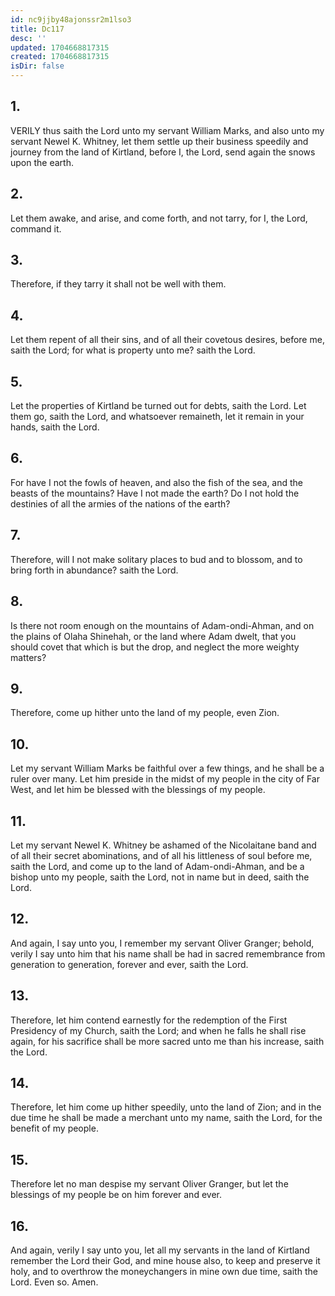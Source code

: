 ```yaml
---
id: nc9jjby48ajonssr2m1lso3
title: Dc117
desc: ''
updated: 1704668817315
created: 1704668817315
isDir: false
---
```

## 1.
VERILY thus saith the Lord unto my servant William Marks, and also unto my servant Newel K. Whitney, let them settle up their business speedily and journey from the land of Kirtland, before I, the Lord, send again the snows upon the earth.
## 2.
Let them awake, and arise, and come forth, and not tarry, for I, the Lord, command it.
## 3.
Therefore, if they tarry it shall not be well with them.
## 4.
Let them repent of all their sins, and of all their covetous desires, before me, saith the Lord; for what is property unto me? saith the Lord.
## 5.
Let the properties of Kirtland be turned out for debts, saith the Lord. Let them go, saith the Lord, and whatsoever remaineth, let it remain in your hands, saith the Lord.
## 6.
For have I not the fowls of heaven, and also the fish of the sea, and the beasts of the mountains? Have I not made the earth? Do I not hold the destinies of all the armies of the nations of the earth?
## 7.
Therefore, will I not make solitary places to bud and to blossom, and to bring forth in abundance? saith the Lord.
## 8.
Is there not room enough on the mountains of Adam-ondi-Ahman, and on the plains of Olaha Shinehah, or the land where Adam dwelt, that you should covet that which is but the drop, and neglect the more weighty matters?
## 9.
Therefore, come up hither unto the land of my people, even Zion.
## 10.
Let my servant William Marks be faithful over a few things, and he shall be a ruler over many. Let him preside in the midst of my people in the city of Far West, and let him be blessed with the blessings of my people.
## 11.
Let my servant Newel K. Whitney be ashamed of the Nicolaitane band and of all their secret abominations, and of all his littleness of soul before me, saith the Lord, and come up to the land of Adam-ondi-Ahman, and be a bishop unto my people, saith the Lord, not in name but in deed, saith the Lord.
## 12.
And again, I say unto you, I remember my servant Oliver Granger; behold, verily I say unto him that his name shall be had in sacred remembrance from generation to generation, forever and ever, saith the Lord.
## 13.
Therefore, let him contend earnestly for the redemption of the First Presidency of my Church, saith the Lord; and when he falls he shall rise again, for his sacrifice shall be more sacred unto me than his increase, saith the Lord.
## 14.
Therefore, let him come up hither speedily, unto the land of Zion; and in the due time he shall be made a merchant unto my name, saith the Lord, for the benefit of my people.
## 15.
Therefore let no man despise my servant Oliver Granger, but let the blessings of my people be on him forever and ever.
## 16.
And again, verily I say unto you, let all my servants in the land of Kirtland remember the Lord their God, and mine house also, to keep and preserve it holy, and to overthrow the moneychangers in mine own due time, saith the Lord. Even so. Amen.
